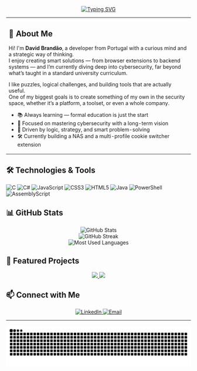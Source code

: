 <div align="center">
  <a href="https://git.io/typing-svg">
    <img src="https://readme-typing-svg.demolab.com?font=Fira+Code&weight=500&size=22&pause=1000&color=71a4fd&center=true&vCenter=true&random=false&width=524&lines=%E2%8A%B9+Welcome+to+my+profile!+%E2%8A%B9+" alt="Typing SVG">
  </a>
</div>
<div align="center">
  <table>
    <tr>
      <td align="left" valign="top">
        <h2>🚀 About Me</h2>
        <p>Hi! I'm <strong>David Brandão</strong>, a developer from Portugal with a curious mind and a strategic way of thinking.<br>
        I enjoy creating smart solutions — from browser extensions to backend systems — and I’m currently diving deep into cybersecurity, far beyond what’s taught in a standard university curriculum.</p>
        <p>I like puzzles, logical challenges, and building tools that are actually useful.<br>
        One of my biggest goals is to create something of my own in the security space, whether it’s a platform, a toolset, or even a whole company.</p>
        <ul>
          <li>📚 Always learning — formal education is just the start</li>
          <li>🔐 Focused on mastering cybersecurity with a long-term vision</li>
          <li>🧠 Driven by logic, strategy, and smart problem-solving</li>
          <li>🛠️ Currently building a NAS and a multi-profile cookie switcher extension</li>
        </ul>
      </td>
      </table>
</div>




## 🛠️ Technologies & Tools
![C](https://img.shields.io/badge/c-%2300599C.svg?style=for-the-badge&logo=c&logoColor=white) ![C#](https://img.shields.io/badge/c%23-%23239120.svg?style=for-the-badge&logo=csharp&logoColor=white) ![JavaScript](https://img.shields.io/badge/javascript-%23323330.svg?style=for-the-badge&logo=javascript&logoColor=%23F7DF1E) ![CSS3](https://img.shields.io/badge/css3-%231572B6.svg?style=for-the-badge&logo=css3&logoColor=white) ![HTML5](https://img.shields.io/badge/html5-%23E34F26.svg?style=for-the-badge&logo=html5&logoColor=white) ![Java](https://img.shields.io/badge/java-%23ED8B00.svg?style=for-the-badge&logo=openjdk&logoColor=white) ![PowerShell](https://img.shields.io/badge/PowerShell-%235391FE.svg?style=for-the-badge&logo=powershell&logoColor=white) ![AssemblyScript](https://img.shields.io/badge/assembly%20script-%23000000.svg?style=for-the-badge&logo=assemblyscript&logoColor=white)
## 📊 GitHub Stats

<div align="center">
  <img src="https://github-readme-stats.vercel.app/api?username=1240577-DavidBrandao&show_icons=true&line_height=25&theme=tokyonight" alt="GitHub Stats" />
  <br>
  <img src="https://github-readme-streak-stats.herokuapp.com/?user=1240577-DavidBrandao&line_height=25&theme=tokyonight" alt="GitHub Streak" />
  <br>
  <img src="https://github-readme-stats-git-masterrstaa-rickstaa.vercel.app/api/top-langs/?username=1240577-DavidBrandao&line_height=25&count_private=true&show_icons=true&theme=tokyonight&count_private=true" alt="Most Used Languages">
</div>

## 🌟 Featured Projects

<div align="center">
  <a href="https://github.com/1240577-DavidBrandao/SugarVault">
    <img src="https://github-readme-stats.vercel.app/api/pin/?username=1240577-DavidBrandao&repo=SugarVault&theme=tokyonight" />
  </a>
  <a href="https://github.com/1240577-DavidBrandao/RaspberryPI-Projects">
    <img src="https://github-readme-stats.vercel.app/api/pin/?username=1240577-DavidBrandao&repo=RaspberryPI-Projects&theme=tokyonight" />
  </a>
</div>

## 📫 Connect with Me
<p align="center">
  <a href="https://linkedin.com/in/davidsbrandao">
    <img src="https://img.shields.io/badge/LinkedIn-%230077B5.svg?logo=linkedin&logoColor=white" alt="LinkedIn">
  </a>
  <a href="mailto:david.s.brandao@outlook.com">
    <img src="https://img.shields.io/badge/Email-D14836?logo=gmail&logoColor=white" alt="Email">
  </a>
</p>



---

<picture align="center">
  <source media="(prefers-color-scheme: dark)" srcset="https://raw.githubusercontent.com/1240577-DavidBrandao/1240577-DavidBrandao/output/github-contribution-grid-snake-dark.svg">
  <source media="(prefers-color-scheme: light)" srcset="https://raw.githubusercontent.com/1240577-DavidBrandao/1240577-DavidBrandao/output/github-contribution-grid-snake-dark.svg">
  <img align="center" alt="github contribution grid snake animation" src="https://raw.githubusercontent.com/1240577-DavidBrandao/1240577-DavidBrandao/output/github-contribution-grid-snake.svg">
</picture>
